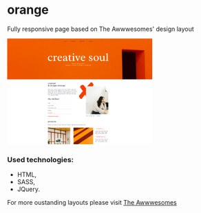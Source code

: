 # orange 
Fully responsive page based on The Awwwesomes' design layout

![orange-page-screen](screen/orange-page.png)

### Used technologies:
- HTML,
- SASS,
- JQuery.

For more oustanding layouts please visit [The Awwwesomes](https://theawwwesomes.org)
